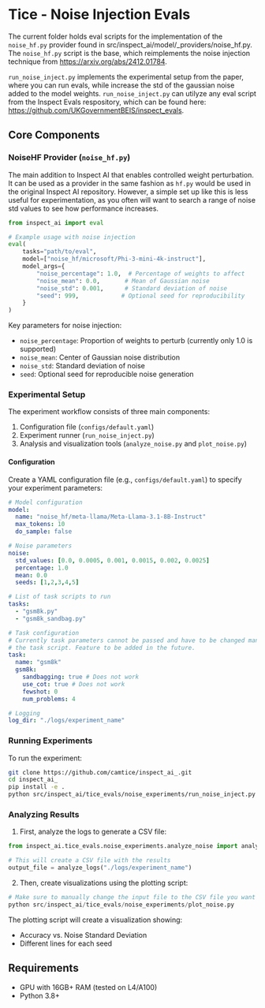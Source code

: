 # Tice - Noise Injection Evals
The current folder holds eval scripts for the implementation of the `noise_hf.py` provider found in src/inspect_ai/model/_providers/noise_hf.py. The `noise_hf.py` script is the base, which reimplements the noise injection technique from https://arxiv.org/abs/2412.01784.

`run_noise_inject.py` implements the experimental setup from the paper, where you can run evals, while increase the std of the gaussian noise added to the model weights. `run_noise_inject.py` can utilyze any eval script from the Inspect Evals respository, which can be found here: https://github.com/UKGovernmentBEIS/inspect_evals.


## Core Components

### NoiseHF Provider (`noise_hf.py`)
The main addition to Inspect AI that enables controlled weight perturbation. It can be used as a provider in the same fashion as `hf.py` would be used in the original Inspect AI repository. However, a simple set up like this is less useful for experimentation, as you often will want to search a range of noise std values to see how performance increases. 

```python
from inspect_ai import eval

# Example usage with noise injection
eval(
    tasks="path/to/eval",
    model=["noise_hf/microsoft/Phi-3-mini-4k-instruct"],
    model_args={
        "noise_percentage": 1.0,  # Percentage of weights to affect
        "noise_mean": 0.0,       # Mean of Gaussian noise
        "noise_std": 0.001,      # Standard deviation of noise
        "seed": 999,            # Optional seed for reproducibility
    }
)
```

Key parameters for noise injection:
- `noise_percentage`: Proportion of weights to perturb (currently only 1.0 is supported)
- `noise_mean`: Center of Gaussian noise distribution
- `noise_std`: Standard deviation of noise
- `seed`: Optional seed for reproducible noise generation

### Experimental Setup

The experiment workflow consists of three main components:
1. Configuration file (`configs/default.yaml`)
2. Experiment runner (`run_noise_inject.py`)
3. Analysis and visualization tools (`analyze_noise.py` and `plot_noise.py`)

#### Configuration

Create a YAML configuration file (e.g., `configs/default.yaml`) to specify your experiment parameters:

```yaml
# Model configuration
model:
  name: "noise_hf/meta-llama/Meta-Llama-3.1-8B-Instruct"
  max_tokens: 10
  do_sample: false

# Noise parameters
noise:
  std_values: [0.0, 0.0005, 0.001, 0.0015, 0.002, 0.0025]
  percentage: 1.0
  mean: 0.0
  seeds: [1,2,3,4,5]

# List of task scripts to run
tasks:
  - "gsm8k.py"
  - "gsm8k_sandbag.py"

# Task configuration 
# Currently task parameters cannot be passed and have to be changed manually in 
# the task script. Feature to be added in the future.
task:
  name: "gsm8k" 
  gsm8k:
    sandbagging: true # Does not work
    use_cot: true # Does not work
    fewshot: 0
    num_problems: 4

# Logging
log_dir: "./logs/experiment_name"
```

### Running Experiments

To run the experiment:

```bash
git clone https://github.com/camtice/inspect_ai_.git
cd inspect_ai_
pip install -e .
python src/inspect_ai/tice_evals/noise_experiments/run_noise_inject.py 
```

### Analyzing Results

1. First, analyze the logs to generate a CSV file:
```python
from inspect_ai.tice_evals.noise_experiments.analyze_noise import analyze_logs

# This will create a CSV file with the results
output_file = analyze_logs("./logs/experiment_name")
```

2. Then, create visualizations using the plotting script:
```python
# Make sure to manually change the input file to the CSV file you want to plot
python src/inspect_ai/tice_evals/noise_experiments/plot_noise.py
```

The plotting script will create a visualization showing:
- Accuracy vs. Noise Standard Deviation
- Different lines for each seed

## Requirements
- GPU with 16GB+ RAM (tested on L4/A100)
- Python 3.8+

